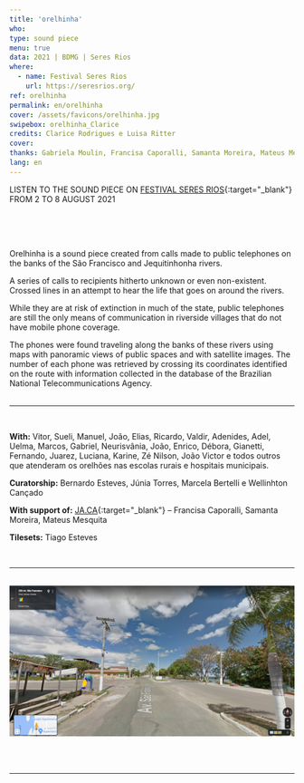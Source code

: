 ```yaml
---
title: 'orelhinha'
who: 
type: sound piece
menu: true
data: 2021 | BDMG | Seres Rios
where: 
  - name: Festival Seres Rios
    url: https://seresrios.org/
ref: orelhinha
permalink: en/orelhinha
cover: /assets/favicons/orelhinha.jpg
swipebox: orelhinha_Clarice
credits: Clarice Rodrigues e Luisa Ritter
cover: 
thanks: Gabriela Moulin, Francisa Caporalli, Samanta Moreira, Mateus Mesquita, Félix Blume, Clarice G. Lacerda, Bernardo Esteves, Elisa Lana, Fellipe Miranda, Clarice Rodrigues, Tiago Esteves, Luísa Ritter, Mônica Meyer, Valquíria Rabelo, Thula Kawasaki, Rafael Amato e Júlia Medeiros.
lang: en
---
```


LISTEN TO THE SOUND PIECE ON [FESTIVAL SERES RIOS](https://seresrios.org){:target="_blank"} FROM 2 TO 8 AUGUST 2021


<br><br><br>

Orelhinha is a sound piece created from calls made to public telephones on the banks of the São Francisco and Jequitinhonha rivers.

A series of calls to recipients hitherto unknown or even non-existent. Crossed lines in an attempt to hear the life that goes on around the rivers.

While they are at risk of extinction in much of the state, public telephones are still the only means of communication in riverside villages that do not have mobile phone coverage.

The phones were found traveling along the banks of these rivers using maps with panoramic views of public spaces and with satellite images. The number of each phone was retrieved by crossing its coordinates identified on the route with information collected in the database of the Brazilian National Telecommunications Agency.
<br><br>

---

<br>

**With:** Vitor, Sueli, Manuel, João, Elias, Ricardo, Valdir, Adenides, Adel, Uelma, Marcos, Gabriel, Neurisvânia, João, Enrico, Débora, Gianetti, Fernando, Juarez, Luciana, Karine, Zé Nilson, João Victor e todos outros que atenderam os orelhões nas escolas rurais e hospitais municipais.

**Curatorship:** Bernardo Esteves, Júnia Torres, Marcela Bertelli e Wellinhton Cançado

**With support of:** [JA.CA](https://www.jaca.center/){:target="_blank"} – Francisa Caporalli, Samanta Moreira, Mateus Mesquita

**Tilesets:** Tiago Esteves

<br> 

---

<br>

<img src="../assets/posts/tatu-streetview3.png">


<br><br>

---
